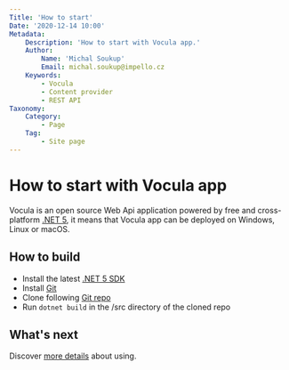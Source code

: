 ```yaml
---
Title: 'How to start'
Date: '2020-12-14 10:00'
Metadata:
    Description: 'How to start with Vocula app.'
    Author:
        Name: 'Michal Soukup'
        Email: michal.soukup@impello.cz
    Keywords:
        - Vocula
        - Content provider
        - REST API
Taxonomy:
    Category:
        - Page
    Tag:
        - Site page
---
```

# How to start with Vocula app

Vocula is an open source Web Api application powered by free and cross-platform [.NET 5](https://dotnet.microsoft.com), it means that Vocula app can be deployed on Windows, Linux or macOS.

## How to build

* Install the latest [.NET 5 SDK](https://www.microsoft.com/net/download/core#/current)
* Install [Git](https://git-scm.com)
* Clone following [Git repo](https://github.com/impello-msoukup/vocula)
* Run `dotnet build` in the /src directory of the cloned repo

## What's next

Discover [more details](/start/docs/) about using.